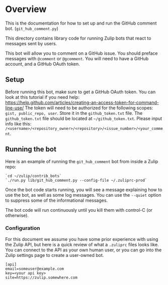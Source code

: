 # Overview

This is the documentation for how to set up and run the GitHub comment bot. (`git_hub_comment.py`)

This directory contains library code for running Zulip
bots that react to messages sent by users.

This bot will allow you to comment on a GitHub issue.
You should preface messages with `@comment` or `@gcomment`.
You will need to have a GitHub account, and a GitHub OAuth token.

## Setup
Before running this bot, make sure to get a GitHub OAuth token.
You can look at this tutorial if you need help:
<https://help.github.com/articles/creating-an-access-token-for-command-line-use/>
The token will need to be authorized for the following scopes: `gist, public_repo, user`.
Store it in the `github_token.txt` file.
The `github_token.txt` file should be located at `~/github_token.txt`.
Please input info like this:
`/<username>/<repository_owner>/<repository>/<issue_number>/<your_comment`.

## Running the bot

Here is an example of running the `git_hub_comment` bot from
inside a Zulip repo:

    `cd ~/zulip/contrib_bots`
    `./run.py lib/git_hub_comment.py --config-file ~/.zuliprc-prod`

Once the bot code starts running, you will see a
message explaining how to use the bot, as well as
some log messages.  You can use the `--quiet` option
to suppress some of the informational messages.

The bot code will run continuously until you kill them with
control-C (or otherwise).

### Configuration

For this document we assume you have some prior experience
with using the Zulip API, but here is a quick review of
what a `.zuliprc` files looks like.  You can connect to the
API as your own human user, or you can go into the Zulip settings
page to create a user-owned bot.

    [api]
    email=someuser@example.com
    key=<your api key>
    site=https://zulip.somewhere.com


